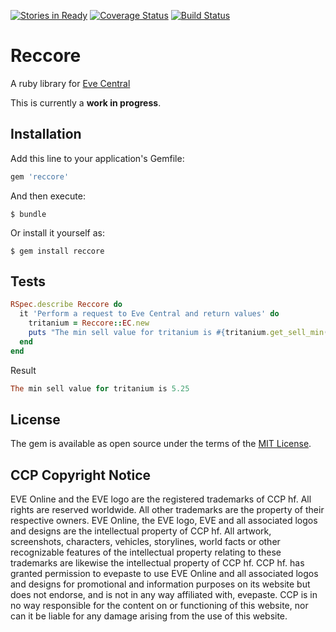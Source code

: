 [![Stories in Ready](https://badge.waffle.io/IceProd/reccore.png?label=ready&title=Ready)](https://waffle.io/IceProd/reccore)
[![Coverage Status](https://coveralls.io/repos/IceProd/reccore/badge.svg?branch=master&service=github)](https://coveralls.io/github/IceProd/reccore?branch=master)
[![Build Status](https://travis-ci.org/IceProd/reccore.svg?branch=master)](https://travis-ci.org/IceProd/reccore)

# Reccore

A ruby library for [Eve Central](https://eve-central.com/home/develop.html)

This is currently a **work in progress**. 

## Installation

Add this line to your application's Gemfile:

```ruby
gem 'reccore'
```

And then execute:

    $ bundle

Or install it yourself as:

    $ gem install reccore

## Tests


```ruby
RSpec.describe Reccore do
  it 'Perform a request to Eve Central and return values' do
    tritanium = Reccore::EC.new
    puts "The min sell value for tritanium is #{tritanium.get_sell_min('34')}"
  end
end
```

Result
```ruby
The min sell value for tritanium is 5.25

```

## License

The gem is available as open source under the terms of the [MIT License](http://opensource.org/licenses/MIT).


## CCP Copyright Notice

EVE Online and the EVE logo are the registered trademarks of CCP hf. All rights are reserved worldwide. All other trademarks are the property of their respective owners. EVE Online, the EVE logo, EVE and all associated logos and designs are the intellectual property of CCP hf. All artwork, screenshots, characters, vehicles, storylines, world facts or other recognizable features of the intellectual property relating to these trademarks are likewise the intellectual property of CCP hf. CCP hf. has granted permission to evepaste to use EVE Online and all associated logos and designs for promotional and information purposes on its website but does not endorse, and is not in any way affiliated with, evepaste. CCP is in no way responsible for the content on or functioning of this website, nor can it be liable for any damage arising from the use of this website.

